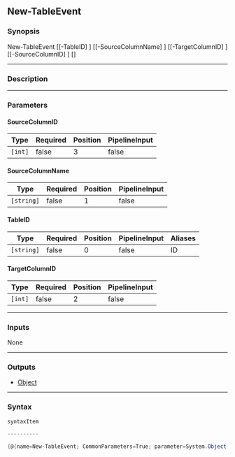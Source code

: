 New-TableEvent
--------------




### Synopsis

New-TableEvent [[-TableID] <string>] [[-SourceColumnName] <string>] [[-TargetColumnID] <int>] [[-SourceColumnID] <int>] [<CommonParameters>]




---


### Description


---


### Parameters
#### **SourceColumnID**




|Type   |Required|Position|PipelineInput|
|-------|--------|--------|-------------|
|`[int]`|false   |3       |false        |



#### **SourceColumnName**




|Type      |Required|Position|PipelineInput|
|----------|--------|--------|-------------|
|`[string]`|false   |1       |false        |



#### **TableID**




|Type      |Required|Position|PipelineInput|Aliases|
|----------|--------|--------|-------------|-------|
|`[string]`|false   |0       |false        |ID     |



#### **TargetColumnID**




|Type   |Required|Position|PipelineInput|
|-------|--------|--------|-------------|
|`[int]`|false   |2       |false        |





---


### Inputs
None




---


### Outputs
* [Object](https://learn.microsoft.com/en-us/dotnet/api/System.Object)






---


### Syntax
```PowerShell
syntaxItem
```
```PowerShell
----------
```
```PowerShell
{@{name=New-TableEvent; CommonParameters=True; parameter=System.Object[]}}
```
